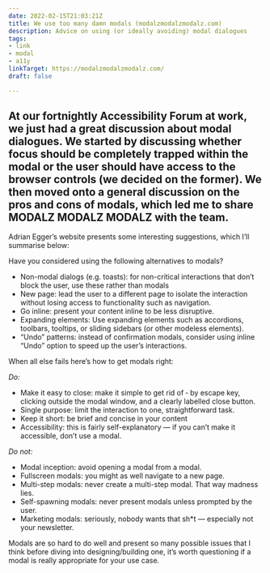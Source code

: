 ```yaml
---
date: 2022-02-15T21:03:21Z
title: We use too many damn modals (modalzmodalzmodalz.com)
description: Advice on using (or ideally avoiding) modal dialogues
tags:
- link
- modal
- a11y
linkTarget: https://modalzmodalzmodalz.com/
draft: false

---
```

At our fortnightly Accessibility Forum at work, we just had a great discussion about modal dialogues. We started by discussing whether focus should be completely trapped within the modal or the user should have access to the browser controls (we decided on the former). We then moved onto a general discussion on the pros and cons of modals, which led me to share MODALZ MODALZ MODALZ with the team.
---

Adrian Egger’s website presents some interesting suggestions, which I’ll summarise below:

Have you considered using the following alternatives to modals?

* Non-modal dialogs (e.g. toasts): for non-critical interactions that don’t block the user, use these rather than modals
* New page: lead the user to a different page to isolate the interaction without losing access to functionality such as navigation.
* Go inline: present your content inline to be less disruptive.
* Expanding elements: Use expanding elements such as accordions, toolbars, tooltips, or sliding sidebars (or other modeless elements).
* “Undo” patterns: instead of confirmation modals, consider using inline “Undo” option to speed up the user’s interactions.

When all else fails here’s how to get modals right:

_Do:_

* Make it easy to close: make it simple to get rid of ‐ by escape key, clicking outside the modal window, and a clearly labelled close button.
* Single purpose: limit the interaction to one, straightforward task.
* Keep it short: be brief and concise in your content
* Accessibility: this is fairly self-explanatory — if you can’t make it accessible, don’t use a modal.

_Do not:_

* Modal inception: avoid opening a modal from a modal.
* Fullscreen modals: you might as well navigate to a new page.
* Multi-step modals: never create a multi-step modal. That way madness lies.
* Self-spawning modals: never present modals unless prompted by the user.
* Marketing modals: seriously, nobody wants that sh*t — especially not your newsletter.

Modals are so hard to do well and present so many possible issues that I think before diving into designing/building one, it’s worth questioning if a modal is really appropriate for your use case.